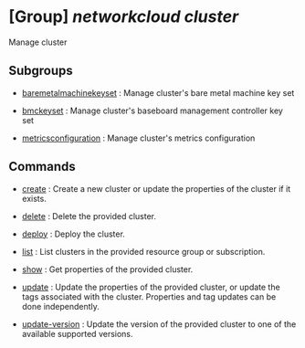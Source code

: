 # [Group] _networkcloud cluster_

Manage cluster

## Subgroups

- [baremetalmachinekeyset](/Commands/networkcloud/cluster/baremetalmachinekeyset/readme.md)
: Manage cluster's bare metal machine key set

- [bmckeyset](/Commands/networkcloud/cluster/bmckeyset/readme.md)
: Manage cluster's baseboard management controller key set

- [metricsconfiguration](/Commands/networkcloud/cluster/metricsconfiguration/readme.md)
: Manage cluster's metrics configuration

## Commands

- [create](/Commands/networkcloud/cluster/_create.md)
: Create a new cluster or update the properties of the cluster if it exists.

- [delete](/Commands/networkcloud/cluster/_delete.md)
: Delete the provided cluster.

- [deploy](/Commands/networkcloud/cluster/_deploy.md)
: Deploy the cluster.

- [list](/Commands/networkcloud/cluster/_list.md)
: List clusters in the provided resource group or subscription.

- [show](/Commands/networkcloud/cluster/_show.md)
: Get properties of the provided cluster.

- [update](/Commands/networkcloud/cluster/_update.md)
: Update the properties of the provided cluster, or update the tags associated with the cluster. Properties and tag updates can be done independently.

- [update-version](/Commands/networkcloud/cluster/_update-version.md)
: Update the version of the provided cluster to one of the available supported versions.
